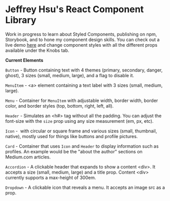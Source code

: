 # Jeffrey Hsu's React Component Library

Work in progress to learn about Styled Components, publishing on npm, Storybook, and to hone my component design skills. You can check out a live demo [here](https://jhsu-components.jeffmhsu.now.sh/) and change component styles with all the different props available under the Knobs tab.

**Current Elements**

`Button` - Button containing text with 4 themes (primary, secondary, danger, ghost), 3 sizes (small, medium, large), and a flag to disable it.

`MenuItem` - \<a> element containing a text label with 3 sizes (small, medium, large).

`Menu` - Container for `MenuItem` with adjustable width, border width, border color, and border styles (top, bottom, right, left, all).

`Header` - Simulates an <h#> tag without all the padding. You can adjust the font-size with the `size` prop using any size measurement (em, px, etc).

`Icon` - <img> with circular or square frame and various sizes (small, thumbnail, native), mostly used for things like buttons and profile pictures.

`Card` - Container that uses `Icon` and `Header` to display information such as profiles. An example would be the "about the author" sections on Medium.com articles.

`Accordion` - A clickable header that expands to show a content \<div>. It accepts a size (small, medium, large) and a title prop. Content \<div> currently supports a max-height of 300em.

`Dropdown` - A clickable icon that reveals a menu. It accepts an image src as a prop.
